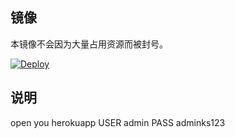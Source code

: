 

## 镜像

本镜像不会因为大量占用资源而被封号。

[![Deploy](https://www.herokucdn.com/deploy/button.png)](https://dashboard.heroku.com/new?template=https%3A%2F%2Fgithub.com%2Fgdhdhdh1441414%2Fheroku-ttyd)

## 说明
open you herokuapp 
USER admin
PASS adminks123


